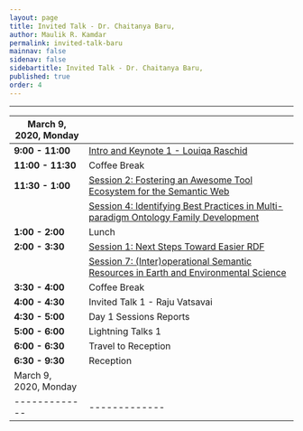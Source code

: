 ```yaml
---
layout: page
title: Invited Talk - Dr. Chaitanya Baru,
author: Maulik R. Kamdar
permalink: invited-talk-baru
mainnav: false
sidenav: false
sidebartitle: Invited Talk - Dr. Chaitanya Baru,
published: true
order: 4
---
```


----------------------------------------------------------------

| March 9, 2020, Monday |  |
| ------------- | ------------- |
| **9:00 - 11:00**  | [Intro and Keynote 1 - Louiqa Raschid](https://us2ts.org/keynote-louiqa-raschid) |
| **11:00 - 11:30**  | Coffee Break  |
| **11:30 - 1:00**  | [Session 2: Fostering an Awesome Tool Ecosystem for the Semantic Web](https://us2ts.org/program-tool-ecosystem) |
|   | [Session 4: Identifying Best Practices in Multi-paradigm Ontology Family Development](https://us2ts.org/program-ontology-best-practices) |
| **1:00 - 2:00**  |  Lunch   |
| **2:00 - 3:30**  | [Session 1: Next Steps Toward Easier RDF]() |
|   | [Session 7: (Inter)operational Semantic Resources in Earth and Environmental Science]() |
| **3:30 - 4:00**  | Coffee Break   |
| **4:00 - 4:30**  | Invited Talk 1 - Raju Vatsavai  |
| **4:30 - 5:00**  | Day 1 Sessions Reports  |
| **5:00 - 6:00**  | Lightning Talks 1  |
| **6:00 - 6:30**  | Travel to Reception  |
| **6:30 - 9:30**  | Reception |
| March 9, 2020, Monday |  |
| ------------- | ------------- |
